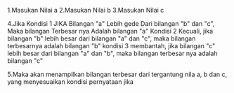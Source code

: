 1.Masukan Nilai a
2.Masukan Nilai b
3.Masukan Nilai c

4.Jika
Kondisi 1
JIKA Bilangan "a" Lebih gede Dari bilangan "b" dan "c",
Maka bilangan Terbesar nya Adalah bilangan "a"
Kondisi 2
Kecuali, jika bilangan "b" lebih besar dari bilangan "a" dan "c",
maka bilangan terbesarnya adalah bilangan "b"
kondisi 3
membantah, jika bilangan "c" lebih besar dari bilangan "a" dan "b",
maka bilangan terbesar nya adalah bilangan "c"

5.Maka akan menampilkan bilangan terbesar dari tergantung nila a, b dan c, yang menyesuaikan kondisi pernyataan jika
